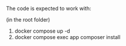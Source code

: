The code is expected to work with:

(in the root folder)

1) docker compose up -d
2) docker compose exec app composer install

